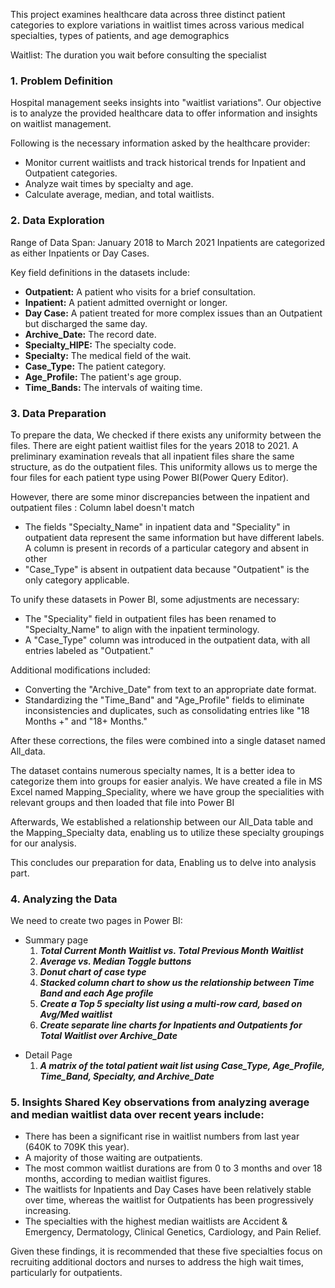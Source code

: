 This project examines healthcare data across three distinct patient categories to explore variations in waitlist times across various medical specialties, types of patients, and age demographics

Waitlist: The duration you wait before consulting the specialist

### 1. Problem Definition

Hospital management seeks insights into "waitlist variations". Our objective is to analyze the provided healthcare data to offer information and insights on waitlist management.

Following is the necessary information asked by the healthcare provider:
- Monitor current waitlists and track historical trends for Inpatient and Outpatient categories.
- Analyze wait times by specialty and age.
- Calculate average, median, and total waitlists.
### 2. Data Exploration
Range of Data Span: January 2018 to March 2021
Inpatients are categorized as either Inpatients or Day Cases.

Key field definitions in the datasets include:

- **Outpatient:** A patient who visits for a brief consultation.
- **Inpatient:** A patient admitted overnight or longer.
- **Day Case:** A patient treated for more complex issues than an Outpatient but discharged the same day.
- **Archive_Date:** The record date.
- **Specialty_HIPE:** The specialty code.
- **Specialty:** The medical field of the wait.
- **Case_Type:** The patient category.
- **Age_Profile:** The patient's age group.
- **Time_Bands:** The intervals of waiting time.

### 3. Data Preparation

To prepare the data, We checked if there exists any uniformity between the files.
There are eight patient waitlist files for the years 2018 to 2021. A preliminary examination reveals that all inpatient files share the same structure, as do the outpatient files. This uniformity allows us to merge the four files for each patient type using Power BI(Power Query Editor).

However, there are some minor discrepancies between the inpatient and outpatient files :
Column label doesn't match
- The fields "Specialty_Name" in inpatient data and "Speciality" in outpatient data represent the same information but have different labels.
A column is present in records of a particular category and absent in other
- "Case_Type" is absent in outpatient data because "Outpatient" is the only category applicable.

To unify these datasets in Power BI, some adjustments are necessary:
- The "Speciality" field in outpatient files has been renamed to "Specialty_Name" to align with the inpatient terminology.
- A "Case_Type" column was introduced in the outpatient data, with all entries labeled as "Outpatient."

Additional modifications included:
- Converting the "Archive_Date" from text to an appropriate date format.
- Standardizing the "Time_Band" and "Age_Profile" fields to eliminate inconsistencies and duplicates, such as consolidating entries like "18 Months +" and "18+ Months."

After these corrections, the files were combined into a single dataset named All_data.

The dataset contains numerous specialty names, 
It is a better idea to categorize them into groups for easier analyis.
We have created a file in MS Excel named Mapping_Speciality, where we have group the specialities with relevant groups and then loaded that file into Power BI

Afterwards, We established a relationship between our All_Data table and the Mapping_Specialty data, enabling us to utilize these specialty groupings for our analysis.

This concludes our preparation for data, Enabling us to delve into analysis part.


### 4. Analyzing the Data

We need to create two pages in Power BI:

- Summary page
	1. **_Total Current Month Waitlist vs. Total Previous Month Waitlist_**
	2. **_Average vs. Median Toggle buttons_**
	3. **_Donut chart of case type_**
	4. **_Stacked column chart to show us the relationship between Time Band and each Age profile_**
	5. **_Create a Top 5 specialty list using a multi-row card, based on Avg/Med waitlist_**
	6. **_Create separate line charts for Inpatients and Outpatients for Total Waitlist over Archive_Date_**
	
* Detail Page
	1. **_A matrix of the total patient wait list using Case_Type, Age_Profile, Time_Band, Specialty, and Archive_Date_**

### 5. Insights Shared Key observations from analyzing average and median waitlist data over recent years include:

- There has been a significant rise in waitlist numbers from last year (640K to 709K this year).
- A majority of those waiting are outpatients.
- The most common waitlist durations are from 0 to 3 months and over 18 months, according to median waitlist figures.
- The waitlists for Inpatients and Day Cases have been relatively stable over time, whereas the waitlist for Outpatients has been progressively increasing.
- The specialties with the highest median waitlists are Accident & Emergency, Dermatology, Clinical Genetics, Cardiology, and Pain Relief.

Given these findings, it is recommended that these five specialties focus on recruiting additional doctors and nurses to address the high wait times, particularly for outpatients.
